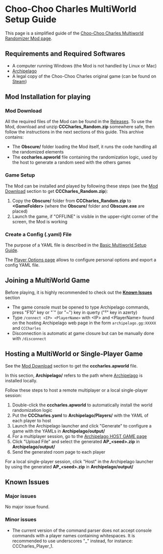 # Choo-Choo Charles MultiWorld Setup Guide
This page is a simplified guide of the [Choo-Choo Charles Multiworld Randomizer Mod page](https://github.com/lgbarrere/CCCharles-Random?tab=readme-ov-file#cccharles-random).

## Requirements and Required Softwares
* A computer running Windows (the Mod is not handled by Linux or Mac)
* [Archipelago](https://github.com/ArchipelagoMW/Archipelago/releases)
* A legal copy of the Choo-Choo Charles original game (can be found on [Steam](https://store.steampowered.com/app/1766740/ChooChoo_Charles/))

## Mod Installation for playing
### Mod Download
All the required files of the Mod can be found in the [Releases](https://github.com/lgbarrere/CCCharles-Random/releases).
To use the Mod, download and unzip **CCCharles_Random.zip** somewhere safe, then follow the instructions in the next sections of this guide. This archive contains:
* The **Obscure/** folder loading the Mod itself, it runs the code handling all the randomized elements
* The **cccharles.apworld** file containing the randomization logic, used by the host to generate a random seed with the others games

### Game Setup
The Mod can be installed and played by following these steps (see the [Mod Download](setup_en#mod-download) section to get **CCCharles_Random.zip**):
1. Copy the **Obscure/** folder from **CCCharles_Random.zip** to **\<GameFolder\>** (where the **Obscure/** folder and **Obscure.exe** are placed)
2. Launch the game, if "OFFLINE" is visible in the upper-right corner of the screen, the Mod is working

### Create a Config (.yaml) File
The purpose of a YAML file is described in the [Basic Multiworld Setup Guide](https://archipelago.gg/tutorial/Archipelago/setup/en#generating-a-game).

The [Player Options page](/games/Choo-Choo%20Charles/player-options) allows to configure personal options and export a config YAML file.

## Joining a MultiWorld Game
Before playing, it is highly recommended to check out the **[Known Issues](setup_en#known-issues)** section
* The game console must be opened to type Archipelago commands, press "F10" key or "`" (or "~") key in querty ("²" key in azerty)
* Type ``/connect <IP> <PlayerName>`` with \<IP\> and \<PlayerName\> found on the hosting Archipelago web page in the form ``archipelago.gg:XXXXX`` and ``CCCharles``
* Disconnection is automatic at game closure but can be manually done with ``/disconnect``

## Hosting a MultiWorld or Single-Player Game
See the [Mod Download](setup_en#mod-download) section to get the **cccharles.apworld** file.

In this section, **Archipelago/** refers to the path where [Archipelago](https://github.com/ArchipelagoMW/Archipelago/releases) is installed locally.

Follow these steps to host a remote multiplayer or a local single-player session:
1. Double-click the **cccharles.apworld** to automatically install the world randomization logic
2. Put the **CCCharles.yaml** to **Archipelago/Players/** with the YAML of each player to host
3. Launch the Archipelago launcher and click "Generate" to configure a game with the YAMLs in **Archipelago/output/**
4. For a multiplayer session, go to the [Archipelago HOST GAME page](https://archipelago.gg/uploads)
5. Click "Upload File" and select the generated **AP_\<seed\>.zip** in **Archipelago/output/**
6. Send the generated room page to each player

For a local single-player session, click "Host" in the Archipelago launcher by using the generated **AP_\<seed\>.zip** in **Archipelago/output/**

## Known Issues
### Major issues
No major issue found.

### Minor issues
* The current version of the command parser does not accept console commands with a player names containing whitespaces. It is recommended to use underscores "_" instead, for instance: CCCharles_Player_1.

